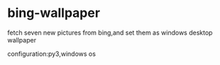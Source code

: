 # bing-wallpaper

fetch seven new pictures from bing,and set them as windows desktop wallpaper

configuration:py3,windows os
